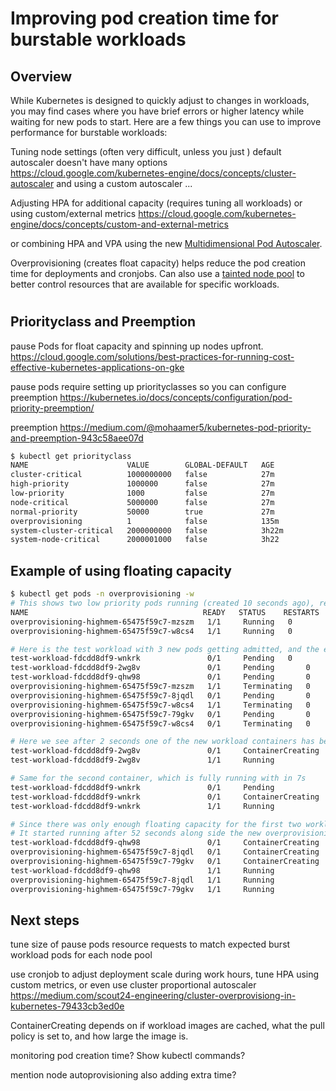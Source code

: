 # Improving pod creation time for burstable workloads

## Overview

While Kubernetes is designed to quickly adjust to changes in workloads, you may find cases where you have brief errors or higher latency while waiting for new pods to start. Here are a few things you can use to improve performance for burstable workloads:

Tuning node settings (often very difficult, unless you just )
default autoscaler doesn't have many options https://cloud.google.com/kubernetes-engine/docs/concepts/cluster-autoscaler and using a custom autoscaler ...


Adjusting HPA for additional capacity (requires tuning all workloads) or using custom/external metrics
https://cloud.google.com/kubernetes-engine/docs/concepts/custom-and-external-metrics

or combining HPA and VPA using the new [Multidimensional Pod Autoscaler](https://cloud.google.com/blog/topics/developers-practitioners/scaling-workloads-across-multiple-dimensions-gke).

Overprovisioning (creates float capacity) helps reduce the pod creation time for deployments and cronjobs. Can also use a [tainted node pool](https://cloud.google.com/kubernetes-engine/docs/how-to/node-taints#creating_a_node_pool_with_node_taints) to better control resources that are available for specific workloads.

#
## Priorityclass and Preemption

pause Pods for float capacity and spinning up nodes upfront.
https://cloud.google.com/solutions/best-practices-for-running-cost-effective-kubernetes-applications-on-gke

pause pods require setting up priorityclasses so you can configure preemption
https://kubernetes.io/docs/concepts/configuration/pod-priority-preemption/

preemption
https://medium.com/@mohaamer5/kubernetes-pod-priority-and-preemption-943c58aee07d

```bash
$ kubectl get priorityclass
NAME                      VALUE        GLOBAL-DEFAULT   AGE
cluster-critical          1000000000   false            27m
high-priority             1000000      false            27m
low-priority              1000         false            27m
node-critical             5000000      false            27m
normal-priority           50000        true             27m
overprovisioning          1            false            135m
system-cluster-critical   2000000000   false            3h22m
system-node-critical      2000001000   false            3h22
```
## Example of using floating capacity
```bash
$ kubectl get pods -n overprovisioning -w
# This shows two low priority pods running (created 10 seconds ago), ready to be evicted if a higher priority workload is admitted to the cluster
NAME                                       READY   STATUS    RESTARTS   AGE
overprovisioning-highmem-65475f59c7-mzszm   1/1     Running   0          10s
overprovisioning-highmem-65475f59c7-w8cs4   1/1     Running   0          10s

# Here is the test workload with 3 new pods getting admitted, and the exiting overprovisioning pods getting terminated (with new 2 pods overprovisioning pods pending)
test-workload-fdcdd8df9-wnkrk               0/1     Pending   0          0s
test-workload-fdcdd8df9-2wg8v               0/1     Pending       0          0s
test-workload-fdcdd8df9-qhw98               0/1     Pending       0          0s
overprovisioning-highmem-65475f59c7-mzszm   1/1     Terminating   0          2m17s
overprovisioning-highmem-65475f59c7-8jqdl   0/1     Pending       0          0s
overprovisioning-highmem-65475f59c7-w8cs4   1/1     Terminating   0          2m17s
overprovisioning-highmem-65475f59c7-79gkv   0/1     Pending       0          0s
overprovisioning-highmem-65475f59c7-w8cs4   0/1     Terminating   0          2m18s

# Here we see after 2 seconds one of the new workload containers has been scheduled (ContainerCreating) to an existing node and starts Running after just 3 seconds total 
test-workload-fdcdd8df9-2wg8v               0/1     ContainerCreating   0          2s
test-workload-fdcdd8df9-2wg8v               1/1     Running             0          3s

# Same for the second container, which is fully running with in 7s
test-workload-fdcdd8df9-wnkrk               0/1     Pending             0          6s
test-workload-fdcdd8df9-wnkrk               0/1     ContainerCreating   0          6s
test-workload-fdcdd8df9-wnkrk               1/1     Running             0          7s

# Since there was only enough floating capacity for the first two workload pods, the third had to wait for a new node to be created.
# It started running after 52 seconds along side the new overprovisioning pods
test-workload-fdcdd8df9-qhw98               0/1     ContainerCreating   0          47s
overprovisioning-highmem-65475f59c7-8jqdl   0/1     ContainerCreating   0          48s
overprovisioning-highmem-65475f59c7-79gkv   0/1     ContainerCreating   0          50s
test-workload-fdcdd8df9-qhw98               1/1     Running             0          52s
overprovisioning-highmem-65475f59c7-8jqdl   1/1     Running             0          53s
overprovisioning-highmem-65475f59c7-79gkv   1/1     Running             0          53s
```

## Next steps
tune size of pause pods resource requests to match expected burst workload pods for each node pool

use cronjob to adjust deployment scale during work hours, tune HPA using custom metrics, or even use cluster proportional autoscaler
https://medium.com/scout24-engineering/cluster-overprovisiong-in-kubernetes-79433cb3ed0e

ContainerCreating depends on if workload images are cached, what the pull policy is set to, and how large the image is.

monitoring pod creation time? Show kubectl commands?

mention node autoprovisioning also adding extra time?